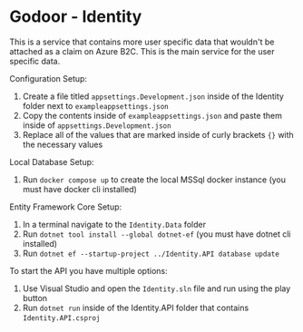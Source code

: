 # Godoor - Identity
This is a service that contains more user specific data that wouldn't be attached as a claim on Azure B2C.  This is the main service for the user specific data.

Configuration Setup:  
 1. Create a file titled `appsettings.Development.json` inside of the Identity folder next to `exampleappsettings.json`
 2. Copy the contents inside of `exampleappsettings.json` and paste them inside of `appsettings.Development.json`
 3. Replace all of the values that are marked inside of curly brackets `{}` with the necessary values

Local Database Setup:  
1. Run `docker compose up` to create the local MSSql docker instance (you must have docker cli installed)

Entity Framework Core Setup:
1. In a terminal navigate to the `Identity.Data` folder
2. Run `dotnet tool install --global dotnet-ef` (you must have dotnet cli installed)
3. Run `dotnet ef --startup-project ../Identity.API database update`

To start the API you have multiple options:
1. Use Visual Studio and open the `Identity.sln` file and run using the play button
2. Run `dotnet run` inside of the Identity.API folder that contains `Identity.API.csproj`
